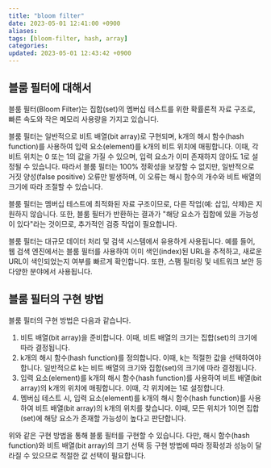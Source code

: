 ```yaml
---
title: "bloom filter"
date: 2023-05-01 12:41:00 +0900
aliases: 
tags: [bloom-filter, hash, array]
categories: 
updated: 2023-05-01 12:43:42 +0900
---
```


## 블룸 필터에 대해서

블룸 필터(Bloom Filter)는 집합(set)의 멤버십 테스트를 위한 확률론적 자료 구조로, 빠른 속도와 작은 메모리 사용량을 가지고 있습니다.

블룸 필터는 일반적으로 비트 배열(bit array)로 구현되며, k개의 해시 함수(hash function)를 사용하여 입력 요소(element)를 k개의 비트 위치에 매핑합니다. 이때, 각 비트 위치는 0 또는 1의 값을 가질 수 있으며, 입력 요소가 이미 존재하지 않아도 1로 설정될 수 있습니다. 따라서 블룸 필터는 100% 정확성을 보장할 수 없지만, 일반적으로 거짓 양성(false positive) 오류만 발생하며, 이 오류는 해시 함수의 개수와 비트 배열의 크기에 따라 조절할 수 있습니다.

블룸 필터는 멤버십 테스트에 최적화된 자료 구조이므로, 다른 작업(예: 삽입, 삭제)은 지원하지 않습니다. 또한, 블룸 필터가 반환하는 결과가 "해당 요소가 집합에 있을 가능성이 있다"라는 것이므로, 추가적인 검증 작업이 필요합니다.

블룸 필터는 대규모 데이터 처리 및 검색 시스템에서 유용하게 사용됩니다. 예를 들어, 웹 검색 엔진에서는 블룸 필터를 사용하여 이미 색인(index)된 URL을 추적하고, 새로운 URL이 색인되었는지 여부를 빠르게 확인합니다. 또한, 스팸 필터링 및 네트워크 보안 등 다양한 분야에서 사용됩니다.

## 블룸 필터의 구현 방법

블룸 필터의 구현 방법은 다음과 같습니다.

1. 비트 배열(bit array)을 준비합니다. 이때, 비트 배열의 크기는 집합(set)의 크기에 따라 결정됩니다.
2. k개의 해시 함수(hash function)를 정의합니다. 이때, k는 적절한 값을 선택하여야 합니다. 일반적으로 k는 비트 배열의 크기와 집합(set)의 크기에 따라 결정됩니다.
3. 입력 요소(element)를 k개의 해시 함수(hash function)를 사용하여 비트 배열(bit array)의 k개의 위치에 매핑합니다. 이때, 각 위치에는 1로 설정합니다.
4. 멤버십 테스트 시, 입력 요소(element)를 k개의 해시 함수(hash function)를 사용하여 비트 배열(bit array)의 k개의 위치를 찾습니다. 이때, 모든 위치가 1이면 집합(set)에 해당 요소가 존재할 가능성이 높다고 판단합니다.

위와 같은 구현 방법을 통해 블룸 필터를 구현할 수 있습니다. 다만, 해시 함수(hash function)와 비트 배열(bit array)의 크기 선택 등 구현 방법에 따라 정확성과 성능이 달라질 수 있으므로 적절한 값 선택이 필요합니다.
